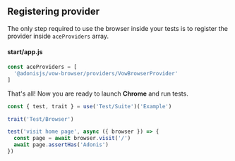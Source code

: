 ## Registering provider

The only step required to use the browser inside your tests is to register the provider inside `aceProviders` array.

#### start/app.js
```js
const aceProviders = [
  '@adonisjs/vow-browser/providers/VowBrowserProvider'
]
```

That's all! Now you are ready to launch **Chrome** and run tests.

```js
const { test, trait } = use('Test/Suite')('Example')

trait('Test/Browser')

test('visit home page', async ({ browser }) => {
  const page = await browser.visit('/')
  await page.assertHas('Adonis')
})
```
